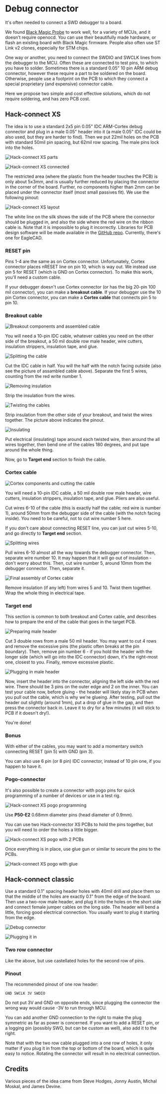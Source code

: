# Debug connector

It's often needed to connect a SWD debugger to a board.

We found [Black Magic Probe](https://github.com/blacksphere/blackmagic/wiki) to work well,
for a variety of MCUs, and it doesn't require openocd.
You can use their beautifully made hardware, or flash an existing
board with Black Magic firmware.
People also often use ST Link v2 clones, especially for STM chips.

One way or another, you need to connect the SWDIO and SWCLK lines from the
debugger to the MCU.
Often these are connected to test pins, to which you have to solder.
Sometimes there is a standard 0.05" 10 pin ARM debug connector,
however these require a part to be soldered on the board.
Otherwise, people use a footprint on the PCB to which they connect a 
special proprietary (and expensive) connector cable.

Here we propose two simple and cost effective solutions, which do not require soldering,
and has zero PCB cost.

## Hack-connect XS

The idea is to use a standard 2x5 pin 0.05" IDC ARM-Cortex debug connector
and plug in a male 0.05" header into it (a male 0.05" IDC could be also used,
but they are harder to find).
Then we put 22mil holes on the PCB with standard 50mil pin spacing, but 62mil row spacing.
The male pins lock into the holes.

![Hack-connect XS parts](/docs/static/hardware/dbg/xs-parts.jpg)

![Hack-connect XS connected](/docs/static/hardware/dbg/xs-connected.jpg)

The restricted area (where the plastic from the header touches the PCB) is only about 5x3mm, 
and is usually further reduced by placing the connector in the corner of the board.
Further, no components higher than 2mm can be placed under the connector itself
(most small passives fit).
We use the following pinout:

![Hack-connect XS layout](/docs/static/hardware/dbg/xs-layout.png)

The white line on the silk shows the side of the PCB where the connector should be plugged in,
and also the side where the red wire on the ribbon cable is.
Note that it is impossible to plug it incorrectly.
Libraries for PCB design software will be made available
in the [GitHub repo](https://github.com/microsoft/pxt-arcade/tree/master/docs/hardware/dbg).
Currently, there's one for EagleCAD.

### RESET pin

Pins 1-4 are the same as on Cortex connector.
Unfortunately, Cortex connector places nRESET line on pin 10, which is way out.
We instead use pin 5 for RESET (which is GND on Cortex connector).
To make this work, you'll need a custom cable.

If your debugger doesn't use Cortex connector (or has the big 20-pin 100 mil connector),
you can make a **breakout cable**.
If your debugger use the 10 pin Cortex connector, you can make a **Cortex cable** that connects
pin 5 to pin 10.

### Breakout cable

![Breakout components and assembled cable](/docs/static/hardware/dbg/breakout-init.jpg)

You will need a 10-pin IDC cable, whatever cables you need on the other side of the breakout,
a 50 mil double row male header, wire cutters, insulation strippers, insulation tape,
and glue.

![Splitting the cable](/docs/static/hardware/dbg/breakout-0.jpg)

Cut the IDC cable in half.
You will the half with the notch facing outside (also see the picture of assambled cable above).
Separate the first 5 wires, counting from the red write number 1.

![Removing insulation](/docs/static/hardware/dbg/breakout-1.jpg)

Strip the insulation from the wires.

![Twisting the cables](/docs/static/hardware/dbg/breakout-2.jpg)

Strip insulation from the other side of your breakout, and twist the wires together.
The picture above indicates the pinout.

![Insulating](/docs/static/hardware/dbg/breakout-3.jpg)

Put electrical (insulating) tape around each twisted wire,
then around the all wires together,
then bend one of the cables 180 degrees, and put tape around the whole thing.

Now, go to **Target end** section to finish the cable.

### Cortex cable

![Cortex components and cutting the cable](/docs/static/hardware/dbg/cortex-0.jpg)

You will need a 10-pin IDC cable,
a 50 mil double row male header, wire cutters, insulation strippers, insulation tape,
and glue. Pliers are also useful.

Cut wires 6-10 of the cable (this is exactly half the cable; red wire is number 1),
around 50mm from the debugger side of the cable
(with the notch facing inside).
You need to be careful, not to cut wire number 5 here.

If you don't care about connecting RESET line, you can just cut wires 5-10,
and go directly to **Target end** section.

![Splitting wires](/docs/static/hardware/dbg/cortex-1.jpg)

Pull wires 6-10 almost all the way towards the debugger connector.
Then, separate wire number 10.
It may happen that it will go out of insulation - don't worry about this.
Then, cut wire number 5, around 10mm from the debugger connector.
Then, separate it.

![Final assembly of Cortex cable](/docs/static/hardware/dbg/cortex-2.jpg)

Remove insulation (if any left) from wires 5 and 10.
Twist them together.
Wrap the whole thing in electrical tape.

### Target end

This section is common to both breakout and Cortex cable,
and describes how to prepare the end of the cable that goes in the target PCB.

![Preparing male header](/docs/static/hardware/dbg/pins-0.jpg)

Cut 3 double rows from a male 50 mil header.
You may want to cut 4 rows and remove the excessive pins
(the plastic often breaks at the pin boundary).
Then, remove pin number 6 - if you hold the header with the longer side
(which will go into the IDC connector) down, it's the right-most one, closest to you.
Finally, remove excessive plastic.

![Plugging in male header](/docs/static/hardware/dbg/pins-1.jpg)

Now, insert the header into the connector, aligning the left side with the red wire.
There should be 3 pins on the outer edge and 2 on the inner.
You can test your cable now, before gluing - the header will likely stay in
PCB when you pull out the cable, which is why we're glueing.
After testing, pull out the header out slightly (around 1mm),
put a drop of glue in the gap,
and then press the connector back in.
Leave it to dry for a few minutes (it will stick to PCB if it doesn't dry!).

You're done!

### Bonus

With either of the cables, you may want to add a momentary switch
connecting RESET (pin 5) with GND (pin 3).

You can also use 6 pin (or 8 pin) IDC connector, instead of 10 pin one,
if you happen to have it.

### Pogo-connector

It's also possible to create a connector with pogo pins for quick programming of a number of devices
or use in a test rig.

![Hack-connect XS pogo programming](/docs/static/hardware/dbg/xs-pogo-prog.jpg)

Use **P50-E2** 0.68mm diameter pins (head diameter of 0.9mm).

You can use two Hack-connector XS PCBs to hold the pins together,
but you will need to order the holes a little bigger.

![Hack-connect XS pogo with 2 PCBs](/docs/static/hardware/dbg/xs-pogo-pcb.jpg)

Once everything is in place, use glue gun or similar to secure the pins to the PCBs.

![Hack-connect XS pogo with glue](/docs/static/hardware/dbg/xs-pogo-glue.jpg)


## Hack-connect classic

Use a standard 0.1" spacing header holes with 40mil drill and place them so that
the middle of the holes are exactly 0.1" from the edge of the board.
Then use a two-row male header, and plug it into the holes on the short side
and connect female jumper cables on the long side.
The header will bend a little, forcing good electrical connection.
You usually want to plug it starting from the edge.

![Debug connector](/docs/static/hardware/dbg/dbg.jpg)

![Plugging it in](/docs/static/hardware/dbg/dbgplug.gif)


### Two row connector

Like the above, but use castellated holes for the second row of pins.

### Pinout

The recommended pinout of one row header:

```
GND SWCLK 3V SWDIO
```

Do not put 3V and GND on opposite ends, since plugging the connector the wrong way
would cause -3V to run through MCU.

You can add another GND connection to the right to make the plug symmetric as far
as power is concerned.
If you want to add a RESET pin, or a logging pin (possibly SWO, but can be custom as well),
also add it to the right.

Note that with the two row cable plugged into a one row of holes, it only
matter if you plug it in from the top or bottom of the board, which is quite
easy to notice.
Rotating the connector will result in no electrical connection.


## Credits

Various pieces of the idea came from Steve Hodges, Jonny Austin, Michal Moskal, and James Devine.
